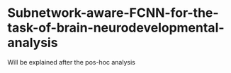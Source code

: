 # Subnetwork-aware-FCNN-for-the-task-of-brain-neurodevelopmental-analysis
Will be explained after the pos-hoc analysis
